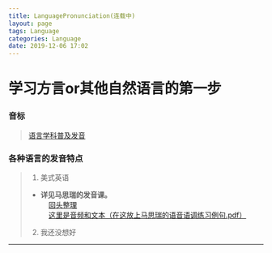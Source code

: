 ```yaml
---
title: LanguagePronunciation(连载中)
layout: page
tags: Language
categories: Language
date: 2019-12-06 17:02
---
```

# 学习方言or其他自然语言的第一步
### 音标
>  [语言学科普及发音](https://www.bilibili.com/medialist/detail/ml775871093?type=1)

### 各种语言的发音特点
>  1. 美式英语
>  - __详见马思瑞的发音课。__<br/>&nbsp;&nbsp;&nbsp;&nbsp;[回头整理]()<br/>&nbsp;&nbsp;&nbsp;&nbsp;[这里是音频和文本（在这放上马思瑞的语音语调练习例句.pdf）]()
>  2. 我还没想好
<hr/>